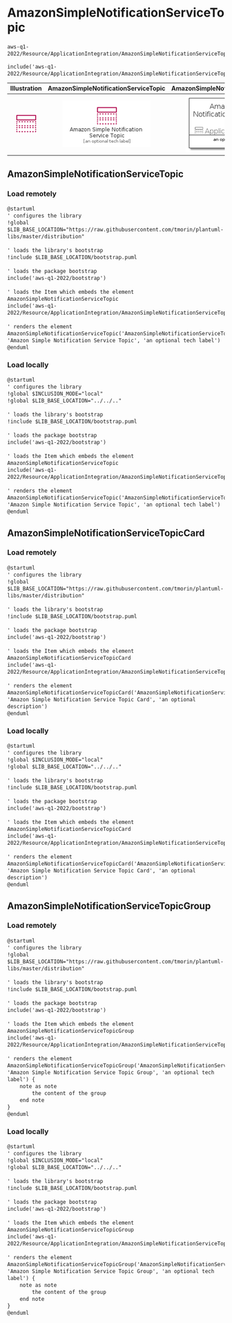 # AmazonSimpleNotificationServiceTopic


```text
aws-q1-2022/Resource/ApplicationIntegration/AmazonSimpleNotificationServiceTopic
```

```text
include('aws-q1-2022/Resource/ApplicationIntegration/AmazonSimpleNotificationServiceTopic')
```



| Illustration | AmazonSimpleNotificationServiceTopic | AmazonSimpleNotificationServiceTopicCard | AmazonSimpleNotificationServiceTopicGroup |
| :---: | :---: | :---: | :---: |
| ![illustration for Illustration](../../../aws-q1-2022/Resource/ApplicationIntegration/AmazonSimpleNotificationServiceTopic.png) | ![illustration for AmazonSimpleNotificationServiceTopic](../../../aws-q1-2022/Resource/ApplicationIntegration/AmazonSimpleNotificationServiceTopic.Local.png) | ![illustration for AmazonSimpleNotificationServiceTopicCard](../../../aws-q1-2022/Resource/ApplicationIntegration/AmazonSimpleNotificationServiceTopicCard.Local.png) | ![illustration for AmazonSimpleNotificationServiceTopicGroup](../../../aws-q1-2022/Resource/ApplicationIntegration/AmazonSimpleNotificationServiceTopicGroup.Local.png) |




## AmazonSimpleNotificationServiceTopic

### Load remotely
```plantuml
@startuml
' configures the library
!global $LIB_BASE_LOCATION="https://raw.githubusercontent.com/tmorin/plantuml-libs/master/distribution"

' loads the library's bootstrap
!include $LIB_BASE_LOCATION/bootstrap.puml

' loads the package bootstrap
include('aws-q1-2022/bootstrap')

' loads the Item which embeds the element AmazonSimpleNotificationServiceTopic
include('aws-q1-2022/Resource/ApplicationIntegration/AmazonSimpleNotificationServiceTopic')

' renders the element
AmazonSimpleNotificationServiceTopic('AmazonSimpleNotificationServiceTopic', 'Amazon Simple Notification Service Topic', 'an optional tech label')
@enduml
```

### Load locally
```plantuml
@startuml
' configures the library
!global $INCLUSION_MODE="local"
!global $LIB_BASE_LOCATION="../../.."

' loads the library's bootstrap
!include $LIB_BASE_LOCATION/bootstrap.puml

' loads the package bootstrap
include('aws-q1-2022/bootstrap')

' loads the Item which embeds the element AmazonSimpleNotificationServiceTopic
include('aws-q1-2022/Resource/ApplicationIntegration/AmazonSimpleNotificationServiceTopic')

' renders the element
AmazonSimpleNotificationServiceTopic('AmazonSimpleNotificationServiceTopic', 'Amazon Simple Notification Service Topic', 'an optional tech label')
@enduml
```

## AmazonSimpleNotificationServiceTopicCard

### Load remotely
```plantuml
@startuml
' configures the library
!global $LIB_BASE_LOCATION="https://raw.githubusercontent.com/tmorin/plantuml-libs/master/distribution"

' loads the library's bootstrap
!include $LIB_BASE_LOCATION/bootstrap.puml

' loads the package bootstrap
include('aws-q1-2022/bootstrap')

' loads the Item which embeds the element AmazonSimpleNotificationServiceTopicCard
include('aws-q1-2022/Resource/ApplicationIntegration/AmazonSimpleNotificationServiceTopic')

' renders the element
AmazonSimpleNotificationServiceTopicCard('AmazonSimpleNotificationServiceTopicCard', 'Amazon Simple Notification Service Topic Card', 'an optional description')
@enduml
```

### Load locally
```plantuml
@startuml
' configures the library
!global $INCLUSION_MODE="local"
!global $LIB_BASE_LOCATION="../../.."

' loads the library's bootstrap
!include $LIB_BASE_LOCATION/bootstrap.puml

' loads the package bootstrap
include('aws-q1-2022/bootstrap')

' loads the Item which embeds the element AmazonSimpleNotificationServiceTopicCard
include('aws-q1-2022/Resource/ApplicationIntegration/AmazonSimpleNotificationServiceTopic')

' renders the element
AmazonSimpleNotificationServiceTopicCard('AmazonSimpleNotificationServiceTopicCard', 'Amazon Simple Notification Service Topic Card', 'an optional description')
@enduml
```

## AmazonSimpleNotificationServiceTopicGroup

### Load remotely
```plantuml
@startuml
' configures the library
!global $LIB_BASE_LOCATION="https://raw.githubusercontent.com/tmorin/plantuml-libs/master/distribution"

' loads the library's bootstrap
!include $LIB_BASE_LOCATION/bootstrap.puml

' loads the package bootstrap
include('aws-q1-2022/bootstrap')

' loads the Item which embeds the element AmazonSimpleNotificationServiceTopicGroup
include('aws-q1-2022/Resource/ApplicationIntegration/AmazonSimpleNotificationServiceTopic')

' renders the element
AmazonSimpleNotificationServiceTopicGroup('AmazonSimpleNotificationServiceTopicGroup', 'Amazon Simple Notification Service Topic Group', 'an optional tech label') {
    note as note
        the content of the group
    end note
}
@enduml
```

### Load locally
```plantuml
@startuml
' configures the library
!global $INCLUSION_MODE="local"
!global $LIB_BASE_LOCATION="../../.."

' loads the library's bootstrap
!include $LIB_BASE_LOCATION/bootstrap.puml

' loads the package bootstrap
include('aws-q1-2022/bootstrap')

' loads the Item which embeds the element AmazonSimpleNotificationServiceTopicGroup
include('aws-q1-2022/Resource/ApplicationIntegration/AmazonSimpleNotificationServiceTopic')

' renders the element
AmazonSimpleNotificationServiceTopicGroup('AmazonSimpleNotificationServiceTopicGroup', 'Amazon Simple Notification Service Topic Group', 'an optional tech label') {
    note as note
        the content of the group
    end note
}
@enduml
```

